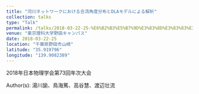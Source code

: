 ```yaml
---
title: "河川ネットワークにおける合流角度分布とDLAモデルによる解析"
collection: talks
type: "Talk"
permalink: /talks/2018-03-22-25-%E6%B2%B3%E5%B7%9D%E3%83%8D%E3%83%83%E3%83%88%E3%83%AF%E3%83%BC%E3%82%AF%E3%81%AB%E3%81%8A%E3%81%91%E3%82%8B%E5%90%88%E6%B5%81%E8%A7%92%E5%BA%A6%E5%88%86%E5%B8%83%E3%81%A8D
venue: "東京理科大学野田キャンパス"
date: 2018-03-22-25
location: "千葉県野田市山崎"
latitude: "35.919796"
longitude: "139.9082389"
---
```


2018年日本物理学会第73回年次大会

Author(s): 湯川諭、鳥海篤、高谷慧、渡辺壮流
